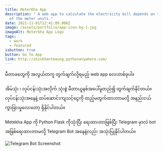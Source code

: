 ```yaml
---
title: MeterKha App
description: " A web app to calculate the electricity bill depends on the usage
  of the meter units."
date: 2021-11-01T12:41:09.006Z
image: /assets/portfolio/app-icon-bg-1.jpg
imageAlt: Meterkha App Logo
tags:
  - work
  - featured
isbutton: true
button: Go To App
link: http://shinkhantmaung.pythonanywhere.com/
---
```

မီတာခတွေကို အလွယ်တကူ တွက်ချက်လို့ရမည့် web app လေးတစ်ခုပါ။\
\
အိမ်သုံး ၊ လုပ်ငန်းသုံးအလိုက် သုံးစွဲ မီတာယူနစ်အပေါ်မူတည်၍ တွက်ချက်နိုင်တယ်။  လုပ်ငန်းသုံးအနေနဲ့ ထပ်ဆောင်းကျသင့်ငွေကို ထည့်မတွက်ထားတာမလို့ အနည်းငယ် ကွာခြားမှုလေးတော့ ရှိနိုင်ပါတယ်။\
\
Metekha App ကို Python Flask ကိုသုံးပြီး ရေးထားတာဖြစ်ပြီး Telegram မှာလဲ bot အဖြစ်ရေးထားတာမလို့ Telegram Bot အနေနဲ့လည်း အသုံးပြုနိုင်ပါတယ်။

<div class="notion-image page-width">
            <img alt="Telegram Bot Screenshot" sizes="100vw" src="/assets/portfolio/2.jpg">
</div>